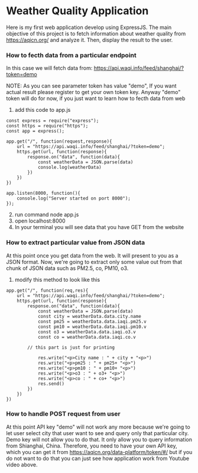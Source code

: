 # Weather Quality Application
Here is my first web application develop using ExpressJS. The main objective of this project is to fetch information about weather quality from https://aqicn.org/ and analyze it. Then, display the result to the user.

### How to fecth data from a particular endpoint

In this case we will fetch data from: https://api.waqi.info/feed/shanghai/?token=demo

NOTE: As you can see parameter token has value "demo", If you want actual result please register to get your own token key. Anyway "demo" token will do for now, if you just want to learn how to fecth data from web

1. add this code to app.js

```
const express = require("express");
const https = require("https");
const app = express();

app.get("/", function(request,response){
    url = "https://api.waqi.info/feed/shanghai/?token=demo";
    https.get(url, function(response){
        response.on("data", function(data){
            const weatherData = JSON.parse(data)
            console.log(weatherData)
        })
    })
})

app.listen(8000, function(){
	console.log("Server started on port 8000");
});

```
2. run command node app.js
3. open localhost:8000
4. In your terminal you will see data that you have GET from the website

### How to extract particular value from JSON data

At this point once you get data from the web. It will present to you as a JSON format. Now, we're going to extract only some value out from that chunk of JSON data such as PM2.5, co, PM10, o3.

1. modify this method to look like this

```
app.get("/", function(req,res){
    url = "https://api.waqi.info/feed/shanghai/?token=demo";
    https.get(url, function(response){
        response.on("data", function(data){
            const weatherData = JSON.parse(data)
            const city = weatherData.data.city.name
            const pm25 = weatherData.data.iaqi.pm25.v
            const pm10 = weatherData.data.iaqi.pm10.v
            const o3 = weatherData.data.iaqi.o3.v
            const co = weatherData.data.iaqi.co.v
	    
	    // this part is just for printing
	    
            res.write("<p>City name : " + city + "<p>")
            res.write("<p>pm25 : " + pm25+ "<p>")
            res.write("<p>pm10 : " + pm10+ "<p>")
            res.write("<p>o3 : " + o3+ "<p>")
            res.write("<p>co : " + co+ "<p>")
            res.send()
        })
    })
})
```

### How to handle POST request from user

At this point API key "demo" will not work any more because we're going to let user select city that user want to see and query only that particular city. Demo key will not allow you to do that. It only allow you to query information from Shianghai, China. Therefore, you need to have your own API key, which you can get it from https://aqicn.org/data-platform/token/#/ but if you do not want to do that you can just see how application work from Youtube video above. 
